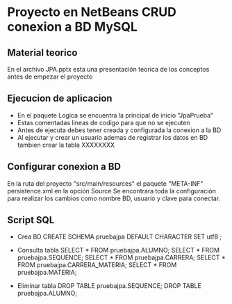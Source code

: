 # Proyecto en NetBeans CRUD conexion a BD MySQL

## Material teorico
En el archivo JPA.pptx esta una presentación teorica de los conceptos antes de empezar el proyecto

## Ejecucion de aplicacion
- En el paquete Logica se encuentra la principal de inicio "JpaPrueba"
- Estas comentadas lineas de codigo para que no se ejecuten
- Antes de ejecuta debes tener creada y configurada la conexion a la BD
- Al ejecutar y crear un usuario ademas de registrar los datos en BD tambien crear la tabla XXXXXXXX

## Configurar conexion a BD
En la ruta del proyecto "src/main/resources" el paquete "META-INF" persistence.xml en la opción Source 
Se encontrara toda la configuración para realizar los cambios como nombre BD, usuario y clave para conectar.

## Script SQL
- Crea BD
CREATE SCHEMA pruebajpa DEFAULT CHARACTER SET utf8 ;

- Consulta tabla
SELECT * FROM pruebajpa.ALUMNO;
SELECT * FROM pruebajpa.SEQUENCE;
SELECT * FROM pruebajpa.CARRERA;
SELECT * FROM pruebajpa.CARRERA_MATERIA;
SELECT * FROM pruebajpa.MATERIA;

- Eliminar tabla
DROP TABLE pruebajpa.SEQUENCE;
DROP TABLE pruebajpa.ALUMNO;